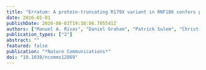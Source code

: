 ```yaml
---
title: "Erratum: A protein-truncating R179X variant in RNF186 confers protection against ulcerative colitis"
date: 2016-01-01
publishDate: 2020-08-03T19:38:06.705541Z
authors: ["Manuel A. Rivas", "Daniel Graham", "Patrick Sulem", "Christine Stevens", "A. Nicole Desch", "Philippe Goyette", "Daniel Gudbjartsson", "Ingileif Jonsdottir", "Unnur Thorsteinsdottir", "Frauke Degenhardt", "Sören Mucha", "Mitja I. Kurki", "Dalin Li", "Mauro D'Amato", "Vito Annese", "Severine Vermeire", "Rinse K. Weersma", "Jonas Halfvarson", "Paulina Paavola-Sakki", "Maarit Lappalainen", "Monkol Lek", "Beryl Cummings", "Taru Tukiainen", "Talin Haritunians", "Leena Halme", "Lotta L. E. Koskinen", "Ashwin N. Ananthakrishnan", "Yang Luo", "Graham A. Heap", "Marijn C. Visschedijk", "UK IBD Genetics Consortium", "NIDDK IBD Genetics Consortium", "Daniel G. MacArthur", "Benjamin M. Neale", "Tariq Ahmad", "Carl A. Anderson", "Steven R. Brant", "Richard H. Duerr", "Mark S. Silverberg", "Judy H. Cho", "Aarno Palotie", "Päivi Saavalainen", "Kimmo Kontula", "Martti Färkkilä", "Dermot P. B. McGovern", "Andre Franke", "Kari Stefansson", "John D. Rioux", "Ramnik J. Xavier", "Mark J. Daly"]
publication_types: ["2"]
abstract: ""
featured: false
publication: "*Nature Communications*"
doi: "10.1038/ncomms12869"
---
```



